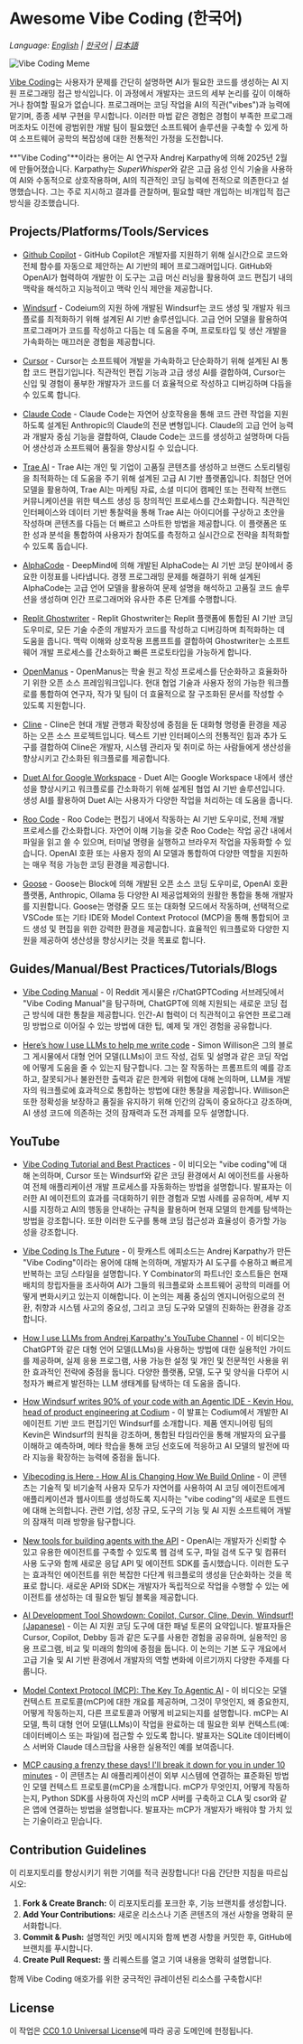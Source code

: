 # Awesome Vibe Coding (한국어)

*Language: [English](README.md) | [한국어](README.ko.md) | [日本語](README.ja.md)*

![Vibe Coding Meme](images/vibecoding-meme.png)

[Vibe Coding](https://en.wikipedia.org/wiki/Vibe_coding)는 사용자가 문제를 간단히 설명하면 AI가 필요한 코드를 생성하는 AI 지원 프로그래밍 접근 방식입니다. 이 과정에서 개발자는 코드의 세부 논리를 깊이 이해하거나 참여할 필요가 없습니다. 프로그래머는 코딩 작업을 AI의 직관("vibes")과 능력에 맡기며, 종종 세부 구현을 무시합니다. 이러한 마법 같은 경험은 경험이 부족한 프로그래머조차도 이전에 광범위한 개발 팀이 필요했던 소프트웨어 솔루션을 구축할 수 있게 하여 소프트웨어 공학의 복잡성에 대한 전통적인 가정을 도전합니다.

**"Vibe Coding"**이라는 용어는 AI 연구자 Andrej Karpathy에 의해 2025년 2월에 만들어졌습니다. Karpathy는 *SuperWhisper*와 같은 고급 음성 인식 기술을 사용하여 AI와 수동적으로 상호작용하며, AI의 직관적인 코딩 능력에 전적으로 의존한다고 설명했습니다. 그는 주로 지시하고 결과를 관찰하며, 필요할 때만 개입하는 비개입적 접근 방식을 강조했습니다.

## Projects/Platforms/Tools/Services

- [Github Copilot](https://github.com/features/copilot) - GitHub Copilot은 개발자를 지원하기 위해 실시간으로 코드와 전체 함수를 자동으로 제안하는 AI 기반의 페어 프로그래머입니다. GitHub와 OpenAI가 협력하여 개발한 이 도구는 고급 머신 러닝을 활용하여 코드 편집기 내의 맥락을 해석하고 지능적이고 맥락 인식 제안을 제공합니다.

- [Windsurf](https://codeium.com/windsurf) - Codeium의 지원 하에 개발된 Windsurf는 코드 생성 및 개발자 워크플로를 최적화하기 위해 설계된 AI 기반 솔루션입니다. 고급 언어 모델을 활용하여 프로그래머가 코드를 작성하고 다듬는 데 도움을 주며, 프로토타입 및 생산 개발을 가속화하는 매끄러운 경험을 제공합니다.

- [Cursor](https://www.cursor.com/) - Cursor는 소프트웨어 개발을 가속화하고 단순화하기 위해 설계된 AI 통합 코드 편집기입니다. 직관적인 편집 기능과 고급 생성 AI를 결합하여, Cursor는 신입 및 경험이 풍부한 개발자가 코드를 더 효율적으로 작성하고 디버깅하며 다듬을 수 있도록 합니다.

- [Claude Code](https://docs.anthropic.com/en/docs/agents-and-tools/claude-code/overview) - Claude Code는 자연어 상호작용을 통해 코드 관련 작업을 지원하도록 설계된 Anthropic의 Claude의 전문 변형입니다. Claude의 고급 언어 능력과 개발자 중심 기능을 결합하여, Claude Code는 코드를 생성하고 설명하며 다듬어 생산성과 소프트웨어 품질을 향상시킬 수 있습니다.

- [Trae AI](https://www.futuretools.io/tools/trae-ai) - Trae AI는 개인 및 기업이 고품질 콘텐츠를 생성하고 브랜드 스토리텔링을 최적화하는 데 도움을 주기 위해 설계된 고급 AI 기반 플랫폼입니다. 최첨단 언어 모델을 활용하여, Trae AI는 마케팅 자료, 소셜 미디어 캠페인 또는 전략적 브랜드 커뮤니케이션을 위한 텍스트 생성 등 창의적인 프로세스를 간소화합니다. 직관적인 인터페이스와 데이터 기반 통찰력을 통해 Trae AI는 아이디어를 구상하고 초안을 작성하며 콘텐츠를 다듬는 더 빠르고 스마트한 방법을 제공합니다. 이 플랫폼은 또한 성과 분석을 통합하여 사용자가 참여도를 측정하고 실시간으로 전략을 최적화할 수 있도록 돕습니다.

- [AlphaCode](https://alphacode.deepmind.com/) - DeepMind에 의해 개발된 AlphaCode는 AI 기반 코딩 분야에서 중요한 이정표를 나타냅니다. 경쟁 프로그래밍 문제를 해결하기 위해 설계된 AlphaCode는 고급 언어 모델을 활용하여 문제 설명을 해석하고 고품질 코드 솔루션을 생성하며 인간 프로그래머와 유사한 추론 단계를 수행합니다.

- [Replit Ghostwriter](https://replit.com/learn/intro-to-ghostwriter) - Replit Ghostwriter는 Replit 플랫폼에 통합된 AI 기반 코딩 도우미로, 모든 기술 수준의 개발자가 코드를 작성하고 디버깅하며 최적화하는 데 도움을 줍니다. 맥락 이해와 상호작용 프롬프트를 결합하여 Ghostwriter는 소프트웨어 개발 프로세스를 간소화하고 빠른 프로토타입을 가능하게 합니다.

- [OpenManus](https://github.com/mannaandpoem/OpenManus) - OpenManus는 학술 원고 작성 프로세스를 단순화하고 효율화하기 위한 오픈 소스 프레임워크입니다. 현대 협업 기술과 사용자 정의 가능한 워크플로를 통합하여 연구자, 작가 및 팀이 더 효율적으로 잘 구조화된 문서를 작성할 수 있도록 지원합니다.

- [Cline](https://github.com/cline/cline) - Cline은 현대 개발 관행과 확장성에 중점을 둔 대화형 명령줄 환경을 제공하는 오픈 소스 프로젝트입니다. 텍스트 기반 인터페이스의 전통적인 힘과 추가 도구를 결합하여 Cline은 개발자, 시스템 관리자 및 취미로 하는 사람들에게 생산성을 향상시키고 간소화된 워크플로를 제공합니다.

- [Duet AI for Google Workspace](https://workspace.google.com/blog/product-announcements/duet-ai?hl=en) - Duet AI는 Google Workspace 내에서 생산성을 향상시키고 워크플로를 간소화하기 위해 설계된 협업 AI 기반 솔루션입니다. 생성 AI를 활용하여 Duet AI는 사용자가 다양한 작업을 처리하는 데 도움을 줍니다.

- [Roo Code](https://github.com/RooVetGit/Roo-Code) - Roo Code는 편집기 내에서 작동하는 AI 기반 도우미로, 전체 개발 프로세스를 간소화합니다. 자연어 이해 기능을 갖춘 Roo Code는 작업 공간 내에서 파일을 읽고 쓸 수 있으며, 터미널 명령을 실행하고 브라우저 작업을 자동화할 수 있습니다. OpenAI 호환 또는 사용자 정의 AI 모델과 통합하여 다양한 역할을 지원하는 매우 적응 가능한 코딩 환경을 제공합니다.

- [Goose](https://block.github.io/goose/) - Goose는 Block에 의해 개발된 오픈 소스 코딩 도우미로, OpenAI 호환 플랫폼, Anthropic, Ollama 등 다양한 AI 제공업체와의 원활한 통합을 통해 개발자를 지원합니다. Goose는 명령줄 모드 또는 대화형 모드에서 작동하며, 선택적으로 VSCode 또는 기타 IDE와 Model Context Protocol (MCP)을 통해 통합되어 코드 생성 및 편집을 위한 강력한 환경을 제공합니다. 효율적인 워크플로와 다양한 지원을 제공하여 생산성을 향상시키는 것을 목표로 합니다.

## Guides/Manual/Best Practices/Tutorials/Blogs

- [Vibe Coding Manual](https://www.reddit.com/r/ChatGPTCoding/comments/1j5l4xw/vibe_coding_manual/) - 이 Reddit 게시물은 r/ChatGPTCoding 서브레딧에서 "Vibe Coding Manual"을 탐구하며, ChatGPT에 의해 지원되는 새로운 코딩 접근 방식에 대한 통찰을 제공합니다. 인간-AI 협력이 더 직관적이고 유연한 프로그래밍 방법으로 이어질 수 있는 방법에 대한 팁, 예제 및 개인 경험을 공유합니다.

- [Here’s how I use LLMs to help me write code](https://simonwillison.net/2025/Mar/11/using-llms-for-code/) - Simon Willison은 그의 블로그 게시물에서 대형 언어 모델(LLMs)이 코드 작성, 검토 및 설명과 같은 코딩 작업에 어떻게 도움을 줄 수 있는지 탐구합니다. 그는 잘 작동하는 프롬프트의 예를 강조하고, 잘못되거나 불완전한 출력과 같은 한계와 위험에 대해 논의하며, LLM을 개발자의 워크플로에 효과적으로 통합하는 방법에 대한 통찰을 제공합니다. Willison은 또한 정확성을 보장하고 품질을 유지하기 위해 인간의 감독이 중요하다고 강조하며, AI 생성 코드에 의존하는 것의 잠재력과 도전 과제를 모두 설명합니다.

## YouTube
- [Vibe Coding Tutorial and Best Practices](https://www.youtube.com/watch?v=YWwS911iLhg&t=907s) - 이 비디오는 "vibe coding"에 대해 논의하며, Cursor 또는 Windsurf와 같은 코딩 환경에서 AI 에이전트를 사용하여 전체 애플리케이션 개발 프로세스를 자동화하는 방법을 설명합니다. 발표자는 이러한 AI 에이전트의 효과를 극대화하기 위한 경험과 모범 사례를 공유하며, 세부 지시를 지정하고 AI의 행동을 안내하는 규칙을 활용하며 현재 모델의 한계를 탐색하는 방법을 강조합니다. 또한 이러한 도구를 통해 코딩 접근성과 효율성이 증가할 가능성을 강조합니다.

- [Vibe Coding Is The Future](https://www.youtube.com/watch?v=IACHfKmZMr8&t=1606s) - 이 팟캐스트 에피소드는 Andrej Karpathy가 만든 "Vibe Coding"이라는 용어에 대해 논의하며, 개발자가 AI 도구를 수용하고 빠르게 반복하는 코딩 스타일을 설명합니다. Y Combinator의 파트너인 호스트들은 현재 배치의 창립자들을 조사하여 AI가 그들의 워크플로와 소프트웨어 공학의 미래를 어떻게 변화시키고 있는지 이해합니다. 이 논의는 제품 중심의 엔지니어링으로의 전환, 취향과 시스템 사고의 중요성, 그리고 코딩 도구와 모델의 진화하는 환경을 강조합니다.

- [How I use LLMs from Andrej Karpathy's YouTube Channel](https://www.youtube.com/watch?v=EWvNQjAaOHw) - 이 비디오는 ChatGPT와 같은 대형 언어 모델(LLMs)을 사용하는 방법에 대한 실용적인 가이드를 제공하며, 실제 응용 프로그램, 사용 가능한 설정 및 개인 및 전문적인 사용을 위한 효과적인 전략에 중점을 둡니다. 다양한 플랫폼, 모델, 도구 및 양식을 다루어 시청자가 빠르게 발전하는 LLM 생태계를 탐색하는 데 도움을 줍니다.

- [How Windsurf writes 90% of your code with an Agentic IDE - Kevin Hou, head of product engineering at Codium](https://www.youtube.com/watch?v=bVNNvWq6dKo) - 이 발표는 Codium에서 개발한 AI 에이전트 기반 코드 편집기인 Windsurf를 소개합니다. 제품 엔지니어링 팀의 Kevin은 Windsurf의 원칙을 강조하며, 통합된 타임라인을 통해 개발자의 요구를 이해하고 예측하며, 메타 학습을 통해 코딩 선호도에 적응하고 AI 모델의 발전에 따라 지능을 확장하는 능력에 중점을 둡니다.

- [Vibecoding is Here - How AI is Changing How We Build Online](https://www.youtube.com/watch?v=xxA-M3HrKrc) - 이 콘텐츠는 기술적 및 비기술적 사용자 모두가 자연어를 사용하여 AI 코딩 에이전트에게 애플리케이션과 웹사이트를 생성하도록 지시하는 "vibe coding"의 새로운 트렌드에 대해 논의합니다. 관련 기업, 성장 규모, 도구의 기능 및 AI 지원 소프트웨어 개발의 잠재적 미래 방향을 탐구합니다.

- [New tools for building agents with the API](https://www.youtube.com/watch?v=hciNKcLwSes) - OpenAI는 개발자가 신뢰할 수 있고 유용한 에이전트를 구축할 수 있도록 웹 검색 도구, 파일 검색 도구 및 컴퓨터 사용 도구와 함께 새로운 응답 API 및 에이전트 SDK를 출시했습니다. 이러한 도구는 효과적인 에이전트를 위한 복잡한 다단계 워크플로의 생성을 단순화하는 것을 목표로 합니다. 새로운 API와 SDK는 개발자가 독립적으로 작업을 수행할 수 있는 에이전트를 생성하는 데 필요한 빌딩 블록을 제공합니다.

- [AI Development Tool Showdown: Copilot, Cursor, Cline, Devin, Windsurf!(Japanese)](https://www.youtube.com/watch?v=EQHXIVItNxs) - 이는 AI 지원 코딩 도구에 대한 패널 토론의 요약입니다. 발표자들은 Cursor, Copilot, Debby 등과 같은 도구를 사용한 경험을 공유하며, 실용적인 응용 프로그램, 비교 및 미래의 함의에 중점을 둡니다. 이 논의는 기본 도구 개요에서 고급 기술 및 AI 기반 환경에서 개발자의 역할 변화에 이르기까지 다양한 주제를 다룹니다.

- [Model Context Protocol (MCP): The Key To Agentic AI](https://www.youtube.com/watch?v=VChRPFUzJGA) - 이 비디오는 모델 컨텍스트 프로토콜(mCP)에 대한 개요를 제공하며, 그것이 무엇인지, 왜 중요한지, 어떻게 작동하는지, 다른 프로토콜과 어떻게 비교되는지를 설명합니다. mCP는 AI 모델, 특히 대형 언어 모델(LLMs)이 작업을 완료하는 데 필요한 외부 컨텍스트(예: 데이터베이스 또는 파일)에 접근할 수 있도록 합니다. 발표자는 SQLite 데이터베이스 서버와 Claude 데스크탑을 사용한 실용적인 예를 보여줍니다.

- [MCP causing a frenzy these days! I'll break it down for you in under 10 minutes](https://www.youtube.com/watch?v=EswVjHZMn74) - 이 콘텐츠는 AI 애플리케이션이 외부 시스템에 연결하는 표준화된 방법인 모델 컨텍스트 프로토콜(mCP)을 소개합니다. mCP가 무엇인지, 어떻게 작동하는지, Python SDK를 사용하여 자신의 mCP 서버를 구축하고 CLA 및 csor와 같은 앱에 연결하는 방법을 설명합니다. 발표자는 mCP가 개발자가 배워야 할 가치 있는 기술이라고 믿습니다.

## Contribution Guidelines

이 리포지토리를 향상시키기 위한 기여를 적극 권장합니다! 다음 간단한 지침을 따르십시오:

1. **Fork & Create Branch:** 이 리포지토리를 포크한 후, 기능 브랜치를 생성합니다.
2. **Add Your Contributions:** 새로운 리소스나 기존 콘텐츠의 개선 사항을 명확히 문서화합니다.
3. **Commit & Push:** 설명적인 커밋 메시지와 함께 변경 사항을 커밋한 후, GitHub에 브랜치를 푸시합니다.
4. **Create Pull Request:** 풀 리퀘스트를 열고 기여 내용을 명확히 설명합니다.

함께 Vibe Coding 애호가를 위한 궁극적인 큐레이션된 리소스를 구축합시다!

## License

이 작업은 [CC0 1.0 Universal License](https://creativecommons.org/publicdomain/zero/1.0/)에 따라 공공 도메인에 헌정됩니다.